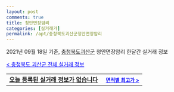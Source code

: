 ```yaml
---
layout: post
comments: true
title: 청안면장암리
categories: [실거래가]
permalink: /apt/충청북도괴산군청안면장암리
---
```


2021년 09월 18일 기준, <a href="/apt/충청북도괴산군">충청북도괴산군</a> 청안면장암리 한달간 실거래 정보

<a style="color: blue;" href="/apt/충청북도괴산군">< 충청북도 괴산군 전체 실거래 정보</a>
<!---- start ---->
<table>
  <tr>
    <td colspan="4" style="font-weight: bold;"><a href="/apt/충청북도괴산군청안면장암리{name_without_space}">오늘 등록된 실거래 정보가 없습니다</a> &nbsp;&nbsp;&nbsp; <a style="color: blue; font-size: smaller;" href="/apt/충청북도괴산군청안면장암리{name_without_space}">면적별 최고가 ></a></td>
  </tr>
    
</table>
<!---- end ---->
    